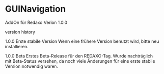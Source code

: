 # GUINavigation
AddOn für Redaxo Verion 1.0.0 

version history

1.0.0
Erste stabile Version
Wenn eine frühere Version benutzt wird, bitte neu installieren.


1.0.0 Beta
Erstes Beta-Release für den REDAXO-Tag. 
Wurde nachträglich mit Beta-Status versehen, da noch viele Änderungen für eine erste stabile Version notwendig waren.

